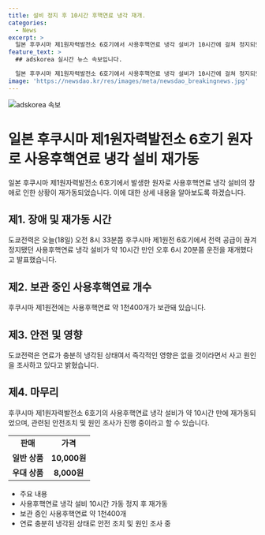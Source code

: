 ```yaml
---
title: 설비 정지 후 10시간 후핵연료 냉각 재개.
categories:
  - News
excerpt: >
  일본 후쿠시마 제1원자력발전소 6호기에서 사용후핵연료 냉각 설비가 10시간에 걸쳐 정지되었다가 재가동되었다. 도쿄전력은 정상적인 냉각 상태를 확인했고, 사고 원인을 조사 중이라고 전했다. 후쿠시마에는 사용후핵연료 약 1천400개가 보관돼 있는데, 당국은 즉각적인 영향은 없을 것으로 보고 있다.
feature_text: >
  ## adskorea 실시간 뉴스 속보입니다.

  일본 후쿠시마 제1원자력발전소 6호기에서 사용후핵연료 냉각 설비가 10시간에 걸쳐 정지되었다가 재가동되었다. 도쿄전력은 정상적인 냉각 상태를 확인했고, 사고 원인을 조사 중이라고 전했다. 후쿠시마에는 사용후핵연료 약 1천400개가 보관돼 있는데, 당국은 즉각적인 영향은 없을 것으로 보고 있다.
image: 'https://newsdao.kr/res/images/meta/newsdao_breakingnews.jpg'
---
```


<p><img src="https://newsdao.kr/res/images/meta/newsdao_breakingnews.jpg" alt="adskorea 속보" /></p>

<h1>일본 후쿠시마 제1원자력발전소 6호기 원자로 사용후핵연료 냉각 설비 재가동</h1>

<p data-ke-size="size16">일본 후쿠시마 제1원자력발전소 6호기에서 발생한 원자로 사용후핵연료 냉각 설비의 장애로 인한 상황이 재가동되었습니다. 이에 대한 상세 내용을 알아보도록 하겠습니다.</p>

<h2 data-ke-size="size26">제1. 장애 및 재가동 시간</h2>

<p data-ke-size="size16">도쿄전력은 오늘(18일) 오전 8시 33분쯤 후쿠시마 제1원전 6호기에서 전력 공급이 끊겨 정지됐던 사용후핵연료 냉각 설비가 약 10시간 만인 오후 6시 20분쯤 운전을 재개했다고 발표했습니다.</p>

<h2 data-ke-size="size26">제2. 보관 중인 사용후핵연료 개수</h2>

<p data-ke-size="size16">후쿠시마 제1원전에는 사용후핵연료 약 1천400개가 보관돼 있습니다.</p>

<h2 data-ke-size="size26">제3. 안전 및 영향</h2>

<p data-ke-size="size16">도쿄전력은 연료가 충분히 냉각된 상태여서 즉각적인 영향은 없을 것이라면서 사고 원인을 조사하고 있다고 밝혔습니다.</p>

<h2 data-ke-size="size26">제4. 마무리</h2>

<p data-ke-size="size16">후쿠시마 제1원자력발전소 6호기의 사용후핵연료 냉각 설비가 약 10시간 만에 재가동되었으며, 관련된 안전조치 및 원인 조사가 진행 중이라고 할 수 있습니다.</p>

<table>
  <tbody>
    <tr>
      <td style="text-align: center; height: 17px;"><b>판매</b></td>
      <td style="text-align: center; height: 17px;"><b>가격</b></td>
    </tr>
    <tr>
      <td style="text-align: center; height: 17px;"><b>일반 상품</b></td>
      <td style="text-align: center; height: 17px;"><b>10,000원</b></td>
    </tr>
    <tr>
      <td style="text-align: center; height: 17px;"><b>우대 상품</b></td>
      <td style="text-align: center; height: 17px;"><b>8,000원</b></td>
    </tr>
  </tbody>
</table>

<ul>
  <li>주요 내용</li>
  <li>사용후핵연료 냉각 설비 10시간 가동 정지 후 재가동</li>
  <li>보관 중인 사용후핵연료 약 1천400개</li>
  <li>연료 충분히 냉각된 상태로 안전 조치 및 원인 조사 중</li>
</ul>

<p data-ke-size="size16">&nbsp;</p>

